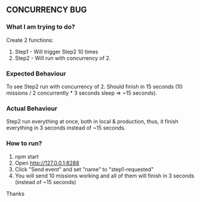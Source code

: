 ## CONCURRENCY BUG

### What I am trying to do?
Create 2 functions:
1. Step1 - Will trigger Step2 10 times
2. Step2 - Will run with concurrency of 2.

### Expected Behaviour
To see Step2 run with concurrency of 2.
Should finish in 15 seconds (10 missions / 2 concurrently * 3 seconds sleep => ~15 seconds).

### Actual Behaviour
Step2 run everything at once, both in local & production, thus, it finish everything in 3 seconds instead of ~15 seconds.

### How to run?
1. npm start
2. Open http://127.0.0.1:8288
3. Click "Send event" and set "name" to "step1-requested"
4. You will send 10 missions working and all of them will finish in 3 seconds (instead of ~15 seconds)

Thanks
